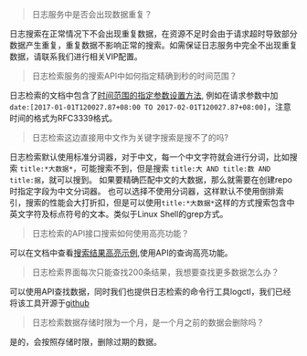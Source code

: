 > 日志服务中是否会出现数据重复？

日志搜索在正常情况下不会出现重复数据，在资源不足时会由于请求超时导致部分数据产生重复，重复数据不影响正常的搜索。如需保证日志服务中完全不出现重复数据，请联系我们进行相关VIP配置。

> 日志检索服务的搜索API中如何指定精确到秒的时间范围？

日志检索的文档中包含了[时间范围的指定参数设置方法](https://qiniu.github.io/pandora-docs/#/api/logdb?id=%e6%9f%a5%e8%af%a2%e6%97%a5%e5%bf%97), 例如在请求参数中加
`date:[2017-01-01T120027.87+08:00 TO 2017-02-01T120027.87+08:00]`，注意时间的格式为RFC3339格式。

> 日志检索这边直接用中文作为关键字搜索是搜不了的吗?

日志检索默认使用标准分词器，对于中文，每一个中文字符就会进行分词，比如搜索 `title:*大数据*`，可能搜索不到，但是搜索 `title:大 AND title:数 AND title:据`，就可以搜到。
如果要精确匹配中文的大数据，那么就需要在创建repo时指定字段为中文分词器。
也可以选择不使用分词器，这样默认不使用倒排索引，搜索的性能会大打折扣，但是可以使用`title:*大数据*`这样的方式搜索包含中英文字符及标点符号的文本。类似于Linux Shell的grep方式。

> 日志检索的API接口搜索如何使用高亮功能？

可以在文档中查看[搜索结果高亮示例](https://qiniu.github.io/pandora-docs/#/api/logdb?id=%e6%9f%a5%e8%af%a2%e6%97%a5%e5%bf%97),使用API的查询高亮功能。

> 日志检索界面每次只能查找200条结果，我想要查找更多数据怎么办？

可以使用API查找数据，同时我们也提供日志检索的命令行工具logctl，我们已经将该工具开源于[github](https://github.com/qiniuts/logctl)

> 日志检索数据存储时限为一个月，是一个月之前的数据会删除吗？

是的，会按照存储时限，删除过期的数据。

